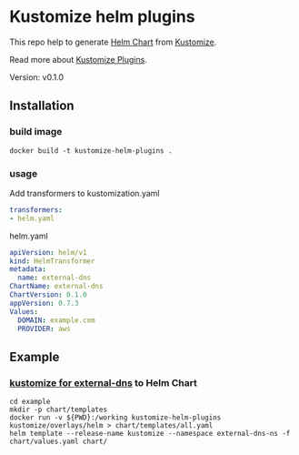 # Kustomize helm plugins

This repo help to generate [Helm Chart](https://helm.sh) from [Kustomize](https://kustomize.io).

Read more about [Kustomize Plugins](https://github.com/kubernetes-sigs/kustomize/tree/master/docs/plugins).

Version: v0.1.0

## Installation
### build image
```
docker build -t kustomize-helm-plugins .
```
### usage

Add transformers to kustomization.yaml
```yaml
transformers:
- helm.yaml
```
helm.yaml
```yaml
apiVersion: helm/v1
kind: HelmTransformer
metadata:
  name: external-dns
ChartName: external-dns
ChartVersion: 0.1.0
appVersion: 0.7.3
Values:
  DOMAIN: example.com
  PROVIDER: aws
```
## Example
### [kustomize for external-dns](https://github.com/kubernetes-sigs/external-dns/tree/master/kustomize) to Helm Chart
```
cd example
mkdir -p chart/templates
docker run -v ${PWD}:/working kustomize-helm-plugins kustomize/overlays/helm > chart/templates/all.yaml
helm template --release-name kustomize --namespace external-dns-ns -f chart/values.yaml chart/
```
